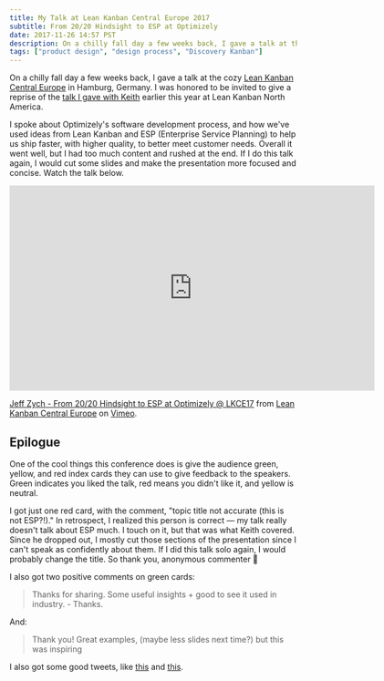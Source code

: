 ```yaml
---
title: My Talk at Lean Kanban Central Europe 2017
subtitle: From 20/20 Hindsight to ESP at Optimizely
date: 2017-11-26 14:57 PST
description: On a chilly fall day a few weeks back, I gave a talk at the cozy Lean Kanban Central Europe in Hamburg, Germany. I was honored to be invited to give a reprise of the talk I gave with Keith earlier this year at Lean Kanban North America.
tags: ["product design", "design process", "Discovery Kanban"]
---
```


On a chilly fall day a few weeks back, I gave a talk at the cozy [Lean Kanban Central Europe](http://www.leankanbance.com/) in Hamburg, Germany. I was honored to be invited to give a reprise of the [talk I gave with Keith](https://www.youtube.com/watch?v=y8Ns5bdg0oo&list=PLVsUnwOzPqiSz8D0WYoUkKxZzzbmM0pPY&index=14) earlier this year at Lean Kanban North America.

I spoke about Optimizely's software development process, and how we've used ideas from Lean Kanban and ESP (Enterprise Service Planning) to help us ship faster, with higher quality, to better meet customer needs. Overall it went well, but I had too much content and rushed at the end. If I do this talk again, I would cut some slides and make the presentation more focused and concise. Watch the talk below.

<iframe src="https://player.vimeo.com/video/243651831" width="640" height="360" frameborder="0" webkitallowfullscreen mozallowfullscreen allowfullscreen></iframe>
<p><a href="https://vimeo.com/243651831">Jeff Zych - From 20/20 Hindsight to ESP at Optimizely @ LKCE17</a> from <a href="https://vimeo.com/lkce">Lean Kanban Central Europe</a> on <a href="https://vimeo.com">Vimeo</a>.</p>

## Epilogue

One of the cool things this conference does is give the audience green, yellow, and red index cards they can use to give feedback to the speakers. Green indicates you liked the talk, red means you didn't like it, and yellow is neutral.

I got just one red card, with the comment, "topic title not accurate (this is not ESP?!)." In retrospect, I realized this person is correct — my talk really doesn't talk about ESP much. I touch on it, but that was what Keith covered. Since he dropped out, I mostly cut those sections of the presentation since I can't speak as confidently about them. If I did this talk solo again, I would probably change the title. So thank you, anonymous commenter 🙏

I also got two positive comments on green cards:

> Thanks for sharing. Some useful insights + good to see it used in industry. - Thanks.

And:

> Thank you! Great examples, (maybe less slides next time?) but this was inspiring

I also got some good tweets, like [this](https://twitter.com/ofinker/status/928256477667708928) and [this](https://twitter.com/leankanbance/status/928252318566535169).
